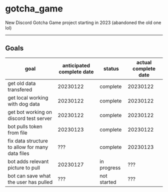# gotcha_game

New Discord Gotcha Game project starting in 2023 (abandoned the old one lol)

---

## Goals

| goal | anticipated complete date | status | actual complete date |
| ---- | ------------------------- | ------ | -------------------- |
| get old data transfered | 20230122 | complete | 20230122 |
| get local working with dog data | 20230122 | complete | 20230122 |
| get bot working on discord test server | 20230122 | complete | 20230122 |
| bot pulls token from file | 20230123 | complete | 20230122 |
| fix data structure to allow for many data files | ??? | complete | 20230123 |
| bot adds relevant picture to pull | 20230127 | in progress | ??? |
| bot can save what the user has pulled | ??? | not started | ??? |
